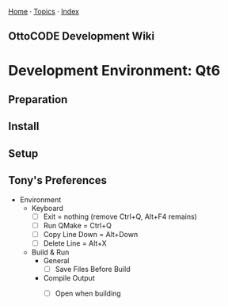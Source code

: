 [Home](./Home.mkd) &middot; [Topics](./Topics.mkd) &middot; [Index](./Index.mkd)

## OttoCODE Development Wiki
# Development Environment: Qt6

## Preparation

## Install

## Setup

## Tony's Preferences

- Environment
    - Keyboard
        - [ ] Exit = nothing (remove Ctrl+Q, Alt+F4 remains)
        - [ ] Run QMake = Ctrl+Q
        - [ ] Copy Line Down = Alt+Down
        - [ ] Delete Line = Alt+X
    - Build & Run
        - General
            - [ ] Save Files Before Build
        - Compile Output
            - [ ] Open when building

